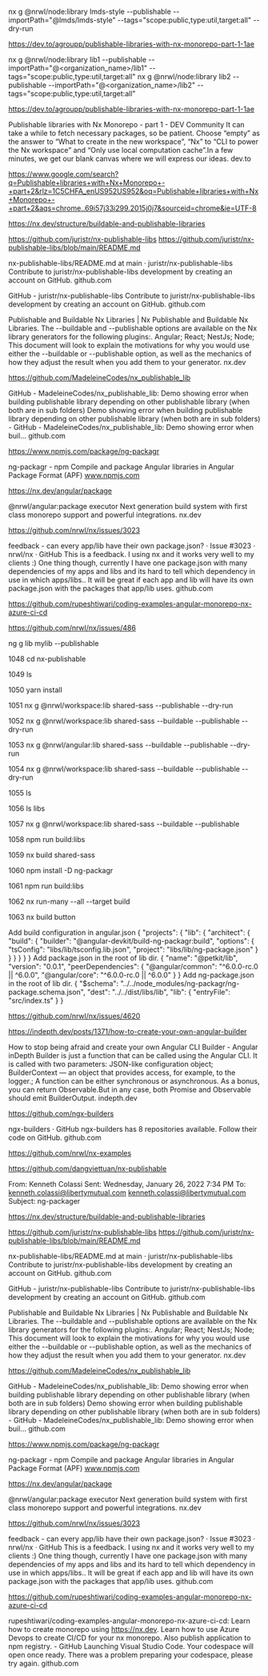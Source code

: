 nx g @nrwl/node:library lmds-style --publishable --importPath="@lmds/lmds-style" --tags="scope:public,type:util,target:all" --dry-run











https://dev.to/agroupp/publishable-libraries-with-nx-monorepo-part-1-1ae


nx g @nrwl/node:library lib1 --publishable --importPath="@<organization_name>/lib1" --tags="scope:public,type:util,target:all"
nx g @nrwl/node:library lib2 --publishable --importPath="@<organization_name>/lib2" --tags="scope:public,type:util,target:all"

https://dev.to/agroupp/publishable-libraries-with-nx-monorepo-part-1-1ae


Publishable libraries with Nx Monorepo - part 1 - DEV Community
It can take a while to fetch necessary packages, so be patient. Choose “empty” as the answer to “What to create in the new workspace”, “Nx” to “CLI to power the Nx workspace” and “Only use local computation cache”.In a few minutes, we get our blank canvas where we will express our ideas.
dev.to

https://www.google.com/search?q=Publishable+libraries+with+Nx+Monorepo+-+part+2&rlz=1C5CHFA_enUS952US952&oq=Publishable+libraries+with+Nx+Monorepo+-+part+2&aqs=chrome..69i57j33i299.2015j0j7&sourceid=chrome&ie=UTF-8


https://nx.dev/structure/buildable-and-publishable-libraries

https://github.com/juristr/nx-publishable-libs
https://github.com/juristr/nx-publishable-libs/blob/main/README.md

nx-publishable-libs/README.md at main · juristr/nx-publishable-libs
Contribute to juristr/nx-publishable-libs development by creating an account on GitHub.
github.com



GitHub - juristr/nx-publishable-libs
Contribute to juristr/nx-publishable-libs development by creating an account on GitHub.
github.com



Publishable and Buildable Nx Libraries | Nx
Publishable and Buildable Nx Libraries. The --buildable and --publishable options are available on the Nx library generators for the following plugins:. Angular; React; NestJs; Node; This document will look to explain the motivations for why you would use either the --buildable or --publishable option, as well as the mechanics of how they adjust the result when you add them to your generator.
nx.dev


https://github.com/MadeleineCodes/nx_publishable_lib

GitHub - MadeleineCodes/nx_publishable_lib: Demo showing error when building publishable library depending on other publishable library (when both are in sub folders)
Demo showing error when building publishable library depending on other publishable library (when both are in sub folders) - GitHub - MadeleineCodes/nx_publishable_lib: Demo showing error when buil...
github.com



https://www.npmjs.com/package/ng-packagr

ng-packagr - npm
Compile and package Angular libraries in Angular Package Format (APF)
www.npmjs.com

https://nx.dev/angular/package

@nrwl/angular:package executor
Next generation build system with first class monorepo support and powerful integrations.
nx.dev


https://github.com/nrwl/nx/issues/3023

feedback - can every app/lib have their own package.json? · Issue #3023 · nrwl/nx · GitHub
This is a feedback. I using nx and it works very well to my clients :) One thing though, currently I have one package.json with many dependencies of my apps and libs and its hard to tell which dependency in use in which apps/libs.. It will be great if each app and lib will have its own package.json with the packages that app/lib uses.
github.com

https://github.com/rupeshtiwari/coding-examples-angular-monorepo-nx-azure-ci-cd


https://github.com/nrwl/nx/issues/486


ng g lib mylib --publishable

1048  cd nx-publishable

1049  ls

1050  yarn install

1051  nx g @nrwl/workspace:lib shared-sass --publishable --dry-run

1052  nx g @nrwl/workspace:lib shared-sass --buildable --publishable --dry-run

1053  nx g @nrwl/angular:lib shared-sass --buildable --publishable --dry-run

1054  nx g @nrwl/workspace:lib shared-sass --buildable --publishable --dry-run

1055  ls

1056  ls libs

1057  nx g @nrwl/workspace:lib shared-sass --buildable --publishable

1058  npm run build:libs

1059  nx build shared-sass

1060  npm install -D ng-packagr

1061  npm run build:libs

1062  nx run-many --all --target build

1063  nx build button



Add build configuration in angular.json
{
"projects": {
"lib": {
"architect": {
"build": {
"builder": "@angular-devkit/build-ng-packagr:build",
"options": {
"tsConfig": "libs/lib/tsconfig.lib.json",
"project": "libs/lib/ng-package.json"
}
}
}
}
}
}
Add package.json in the root of lib dir.
{
"name": "@petkit/lib",
"version": "0.0.1",
"peerDependencies": {
"@angular/common": "^6.0.0-rc.0 || ^6.0.0",
"@angular/core": "^6.0.0-rc.0 || ^6.0.0"
}
}
Add ng-package.json in the root of lib dir.
{
"$schema": "../../node_modules/ng-packagr/ng-package.schema.json",
"dest": "../../dist/libs/lib",
"lib": {
"entryFile": "src/index.ts"
}
}

https://github.com/nrwl/nx/issues/4620

https://indepth.dev/posts/1371/how-to-create-your-own-angular-builder

How to stop being afraid and create your own Angular CLI Builder - Angular inDepth
Builder is just a function that can be called using the Angular CLI. It is called with two parameters: JSON-like configuration object; BuilderContext — an object that provides access, for example, to the logger.; A function can be either synchronous or asynchronous. As a bonus, you can return Observable.But in any case, both Promise and Observable should emit BuilderOutput.
indepth.dev


https://github.com/ngx-builders

ngx-builders · GitHub
ngx-builders has 8 repositories available. Follow their code on GitHub.
github.com


https://github.com/nrwl/nx-examples


https://github.com/dangviettuan/nx-publishable

From: Kenneth Colassi
Sent: Wednesday, January 26, 2022 7:34 PM
To: kenneth.colassi@libertymutual.com <kenneth.colassi@libertymutual.com>
Subject: ng-packager

https://nx.dev/structure/buildable-and-publishable-libraries

https://github.com/juristr/nx-publishable-libs
https://github.com/juristr/nx-publishable-libs/blob/main/README.md

nx-publishable-libs/README.md at main · juristr/nx-publishable-libs
Contribute to juristr/nx-publishable-libs development by creating an account on GitHub.
github.com



GitHub - juristr/nx-publishable-libs
Contribute to juristr/nx-publishable-libs development by creating an account on GitHub.
github.com



Publishable and Buildable Nx Libraries | Nx
Publishable and Buildable Nx Libraries. The --buildable and --publishable options are available on the Nx library generators for the following plugins:. Angular; React; NestJs; Node; This document will look to explain the motivations for why you would use either the --buildable or --publishable option, as well as the mechanics of how they adjust the result when you add them to your generator.
nx.dev


https://github.com/MadeleineCodes/nx_publishable_lib

GitHub - MadeleineCodes/nx_publishable_lib: Demo showing error when building publishable library depending on other publishable library (when both are in sub folders)
Demo showing error when building publishable library depending on other publishable library (when both are in sub folders) - GitHub - MadeleineCodes/nx_publishable_lib: Demo showing error when buil...
github.com



https://www.npmjs.com/package/ng-packagr

ng-packagr - npm
Compile and package Angular libraries in Angular Package Format (APF)
www.npmjs.com

https://nx.dev/angular/package

@nrwl/angular:package executor
Next generation build system with first class monorepo support and powerful integrations.
nx.dev


https://github.com/nrwl/nx/issues/3023

feedback - can every app/lib have their own package.json? · Issue #3023 · nrwl/nx · GitHub
This is a feedback. I using nx and it works very well to my clients :) One thing though, currently I have one package.json with many dependencies of my apps and libs and its hard to tell which dependency in use in which apps/libs.. It will be great if each app and lib will have its own package.json with the packages that app/lib uses.
github.com

https://github.com/rupeshtiwari/coding-examples-angular-monorepo-nx-azure-ci-cd

rupeshtiwari/coding-examples-angular-monorepo-nx-azure-ci-cd: Learn how to create monorepo using https://nx.dev. Learn how to use Azure Devops to create CI/CD for your nx monorepo. Also publish application to npm registry. - GitHub
Launching Visual Studio Code. Your codespace will open once ready. There was a problem preparing your codespace, please try again.
github.com
